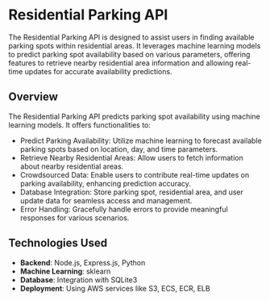 # Residential Parking API

The Residential Parking API is designed to assist users in finding available parking spots within residential areas. It leverages machine learning models to predict parking spot availability based on various parameters, offering features to retrieve nearby residential area information and allowing real-time updates for accurate availability predictions.

## Overview

The Residential Parking API predicts parking spot availability using machine learning models. It offers functionalities to:

- Predict Parking Availability: Utilize machine learning to forecast available parking spots based on location, day, and time parameters.
- Retrieve Nearby Residential Areas: Allow users to fetch information about nearby residential areas.
- Crowdsourced Data: Enable users to contribute real-time updates on parking availability, enhancing prediction accuracy.
- Database Integration: Store parking spot, residential area, and user update data for seamless access and management.
- Error Handling: Gracefully handle errors to provide meaningful responses for various scenarios.

## Technologies Used

- **Backend**: Node.js, Express.js, Python
- **Machine Learning**: sklearn
- **Database**: Integration with SQLite3
- **Deployment**: Using AWS services like S3, ECS, ECR, ELB

